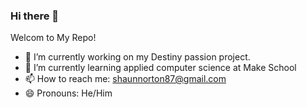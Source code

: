### Hi there 👋

Welcom to My Repo!

- 🔭 I’m currently working on my Destiny passion project.
- 🌱 I’m currently learning applied computer science at Make School
- 📫 How to reach me: shaunnorton87@gmail.com
- 😄 Pronouns: He/Him


